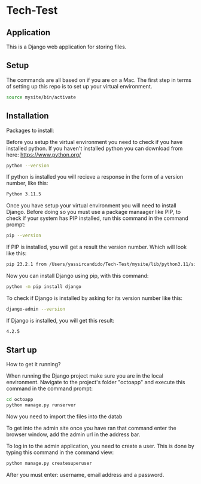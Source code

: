 # Tech-Test

## Application

This is a Django web application for storing files.

## Setup

The commands are all based on if you are on a Mac. The first step in terms of setting up this repo is to set up your virtual environment.

```bash
source mysite/bin/activate
```

## Installation

Packages to install:

Before you setup the virtual environment you need to check if you have installed python. If you haven't installed python you can download from here: https://www.python.org/

```bash
python --version
```

If python is installed you will recieve a response in the form of a version number, like this:

```bash
Python 3.11.5
```

Once you have setup your virtual environment you will need to install Django. Before doing so you must use a package manaager like PIP, to check if your system has PIP installed, run this command in the command prompt:

```bash
pip --version
```

If PIP is installed, you will get a result the version number. Which will look like this:

```bash
pip 23.2.1 from /Users/yassircandido/Tech-Test/mysite/lib/python3.11/site-packages/pip (python 3.11)
```

Now you can install Django using pip, with this command:

```bash
python -m pip install django 
```

To check if Django is installed by asking for its version number like this:

```bash
django-admin --version
```
If Django is installed, you will get this result:

```bash
4.2.5
```
## Start up

How to get it running?

When running the Django project make sure you are in the local environment. Navigate to the project's folder "octoapp" and execute this command in the command prompt:

```bash
cd octoapp
python manage.py runserver
```
Now you need to import the files into the datab

To get into the admin site once you have ran that command enter the browser window, add the admin url in the address bar.

To log in to the admin application, you need to create a user. This is done by typing this command in the command view:

```bash
python manage.py createsuperuser
```

After you must enter: username, email address and a password.  